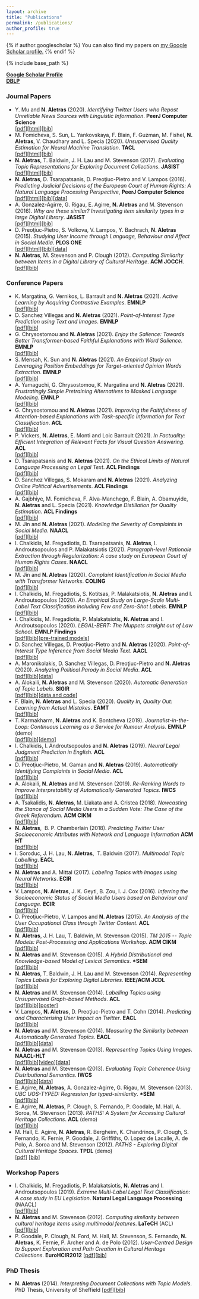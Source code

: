 ```yaml
---
layout: archive
title: "Publications"
permalink: /publications/
author_profile: true
---
```


{% if author.googlescholar %}
  You can also find my papers on <u><a href="{{author.googlescholar}}">my Google Scholar profile</a>.</u>
{% endif %}

{% include base_path %}


<p><a href="http://scholar.google.co.uk/citations?user=uxRWFhoAAAAJ"><b>Google Scholar Profile</b></a><br />
<a href="http://www.informatik.uni-trier.de/%7Eley/pers/hd/a/Aletras:Nikolaos.html"><b>DBLP</b></a></p>

<p></p>

### Journal Papers

* Y. Mu and **N. Aletras** (2020). *Identifying Twitter Users who Repost Unreliable News Sources with Linguistic Information*. **PeerJ Computer Science**\
\[[pdf](https://peerj.com/articles/cs-325.pdf)\]\[[html](https://doi.org/10.7717/peerj-cs.325)\]\[[bib](https://peerj.com/articles/cs-325.bib)\]
* M. Fomicheva, S. Sun, L. Yankovskaya, F. Blain, F. Guzman, M. Fishel, **N. Aletras**, V. Chaudhary and L. Specia (2020). *Unsupervised Quality Estimation for Neural Machine Translation*. **TACL**\
\[[pdf](https://www.mitpressjournals.org/doi/pdf/10.1162/tacl_a_00330)\]\[[html](https://www.mitpressjournals.org/doi/full/10.1162/tacl_a_00330)\]\[[bib](https://www.aclweb.org/anthology/2020.tacl-1.35.bib)\]
* **N. Aletras**, T. Baldwin, J. H. Lau and M. Stevenson (2017). *Evaluating Topic Representations for Exploring Document Collections*. **JASIST**\
\[[pdf](http://onlinelibrary.wiley.com/doi/10.1002/asi.23574/epdf)\]\[[html](http://onlinelibrary.wiley.com/doi/10.1002/asi.23574/full)\]\[[bib](http://naletras.github.io/files/jasist15a.bib)\]
* <b>N. Aletras</b>, D. Tsarapatsanis, D. Preoţiuc-Pietro and V. Lampos (2016). *Predicting Judicial Decisions of the European Court of Human Rights: A Natural Language Processing Perspective*, **PeerJ Computer Science**\
[<a href="https://peerj.com/articles/cs-93.pdf">pdf</a>][<a href="https://peerj.com/articles/cs-93/">html</a>][<a href="https://peerj.com/articles/cs-93.bib">bib</a>][<a href="https://figshare.com/s/6f7d9e7c375ff0822564">data</a>]
* A. Gonzalez-Agirre, G. Rigau, E. Agirre, <b>N. Aletras</b> and M. Stevenson (2016). *Why are these similar? Investigating item similarity types in a large Digital Library*. **JASIST**\
[<a href="http://onlinelibrary.wiley.com/doi/10.1002/asi.23482/epdf">pdf</a>][<a href="http://onlinelibrary.wiley.com/doi/10.1002/asi.23482/full">html</a>][<a href="http://naletras.github.io/files/jasist15b.bib">bib</a>]
* D. Preoţiuc-Pietro, S. Volkova, V. Lampos, Y. Bachrach, <b>N. Aletras</b> (2015). *Studying User Income through Language, Behaviour and Affect in Social Media*. **PLOS ONE**\
[<a href="http://www.plosone.org/article/fetchObject.action?uri=info:doi/10.1371/journal.pone.0138717&amp;representation=PDF">pdf</a>][<a href="http://journals.plos.org/plosone/article?id=10.1371/journal.pone.0138717">html</a>][<a href="http://www.plosone.org/article/getBibTexCitation.action?articleURI=info%3Adoi%2F10.1371%2Fjournal.pone.0138717">bib</a>][<a href="http://figshare.com/articles/Twitter_User_Income_Dataset/1515997">data</a>]
* <b>N. Aletras</b>, M. Stevenson and P. Clough (2012). *Computing Similarity between Items in a Digital Library of Cultural Heritage*. **ACM JOCCH**.\
[<a href="http://dl.acm.org/authorize?6886895">pdf</a>][<a href="http://dl.acm.org/downformats.cfm?id=2399184&amp;parent_id=2399180&amp;expformat=bibtex&amp;CFID=270429833&amp;CFTOKEN=32772545">bib</a>]




### Conference Papers

* K. Margatina, G. Vernikos, L. Barrault and **N. Aletras** (2021). *Active Learning by Acquiring Contrastive Examples*. **EMNLP**\
	[[pdf]()][[bib]()]
* D. Sanchez Villegas and **N. Aletras** (2021). *Point-of-Interest Type Prediction using Text and Images*. **EMNLP**\
	[[pdf]()][[bib]()]
* G. Chrysostomou and **N. Aletras** (2021). *Enjoy the Salience: Towards Better Transformer-based Faithful Explanations with Word Salience*. **EMNLP**\
	[[pdf]()][[bib]()]
* S. Mensah, K. Sun  and **N. Aletras** (2021). *An Empirical Study on Leveraging Position Embeddings for Target-oriented Opinion Words Extraction*. **EMNLP**\
	[[pdf]()][[bib]()]
* A. Yamaguchi, G. Chrysostomou, K. Margatina and **N. Aletras** (2021). *Frustratingly Simple Pretraining Alternatives to Masked Language Modeling*. **EMNLP**\
	[[pdf]()][[bib]()]
* G. Chrysostomou and **N. Aletras** (2021). *Improving the Faithfulness of Attention-based Explanations with Task-specific Information for Text Classification*. **ACL**\
	[[pdf](https://arxiv.org/pdf/2105.02657.pdf)][[bib]()]
* P. Vickers, **N. Aletras**, E. Monti and Loic Barrault (2021). *In Factuality: Efficient Integration of Relevant Facts for Visual Question Answering*. **ACL**\
	[[pdf]()][[bib]()]
* D. Tsarapatsanis and **N. Aletras** (2021). *On the Ethical Limits of Natural Language Processing on Legal Text*. **ACL Findings**\
	[[pdf](https://arxiv.org/pdf/2105.02751.pdf)][[bib]()]
* D. Sanchez Villegas, S. Mokaram and **N. Aletras** (2021). *Analyzing Online Political Advertisements*. **ACL Findings**\
	[[pdf](https://arxiv.org/pdf/2105.04047.pdf)][[bib]()]
* A. Gajbhiye, M. Fomicheva, F. Alva-Manchego, F. Blain, A. Obamuyide, **N. Aletras** and L. Specia (2021). *Knowledge Distillation for Quality Estimation*. **ACL Findings**\
	[[pdf]()][[bib]()]
* M. Jin and **N. Aletras** (2021). *Modeling the Severity of Complaints in Social Media*. **NAACL**\
	[[pdf](https://www.aclweb.org/anthology/2021.naacl-main.180.pdf)][[bib](https://www.aclweb.org/anthology/2021.naacl-main.180.bib)]
* I. Chalkidis, M. Fregadiotis, D. Tsarapatsanis, **N. Aletras**, I. Androutsopoulos and P. Malakatsiotis (2021). *Paragraph-level Rationale Extraction through Regularization: A case study on European Court of Human Rights Cases*. **NAACL**\
	[[pdf](https://www.aclweb.org/anthology/2021.naacl-main.22.pdf)][[bib](https://www.aclweb.org/anthology/2021.naacl-main.22.bib)]
* M. Jin and **N. Aletras** (2020). *Complaint Identification in Social Media with Transformer Networks*. **COLING**\
	[[pdf](https://www.aclweb.org/anthology/2020.coling-main.157.pdf)][[bib](https://www.aclweb.org/anthology/2020.coling-main.157.bib)]
* I. Chalkidis, M. Fregadiotis, S. Kotitsas, P. Malakatsiotis, <strong>N. Aletras</strong> and I. Androutsopoulos (2020). *An Empirical Study on Large-Scale Multi-Label Text Classification including Few and Zero-Shot Labels*. **EMNLP**\
	[[pdf](https://www.aclweb.org/anthology/2020.emnlp-main.607.pdf)][[bib](https://www.aclweb.org/anthology/2020.emnlp-main.607.bib)]
* I. Chalkidis, M. Fregadiotis, P. Malakatsiotis, <strong>N. Aletras</strong> and I. Androutsopoulos (2020). *LEGAL-BERT: The Muppets straight out of Law School*. **EMNLP Findings**\
	[[pdf](https://www.aclweb.org/anthology/2020.findings-emnlp.261.pdf)][[bib](https://www.aclweb.org/anthology/2020.findings-emnlp.261.bib)][[pre-trained models](https://huggingface.co/nlpaueb)]
* D. Sanchez Villegas, D. Preoţiuc-Pietro and <strong>N. Aletras</strong> (2020). *Point-of-Interest Type Inference from Social Media Text*. **AACL**\
	[[pdf](https://www.aclweb.org/anthology/2020.aacl-main.80.pdf)][[bib](https://www.aclweb.org/anthology/2020.aacl-main.80.bib)]
* A. Maronikolakis, D. Sanchez Villegas, D. Preoţiuc-Pietro and <strong>N. Aletras</strong> (2020). *Analyzing Political Parody in Social Media*. **ACL**\
	[<a href="https://www.aclweb.org/anthology/2020.acl-main.403.pdf">pdf</a>][<a href="https://www.aclweb.org/anthology/2020.acl-main.403.bib">bib</a>][<a href="https://archive.org/details/parody_data_acl20">data</a>]
* A. Alokaili, <strong>N. Aletras</strong> and M. Stevenson (2020). *Automatic Generation of Topic Labels*. **SIGIR**\
	[<a href="https://arxiv.org/ftp/arxiv/papers/2006/2006.00127.pdf">pdf</a>][<a href="http://naletras.github.io/files/sigir20.bib">bib</a>][<a href=" https://github.com/areejokaili/topic_labelling">data and code</a>]
* F. Blain, <strong>N. Aletras</strong> and L. Specia (2020). *Quality In, Quality Out: Learning from Actual Mistakes*. **EAMT**\
	[<a href="https://www.aclweb.org/anthology/2020.eamt-1.16.pdf">pdf</a>][<a href="https://www.aclweb.org/anthology/2020.eamt-1.16.bib">bib</a>]
* T. Karmakharm, <strong>N. Aletras</strong> and K. Bontcheva (2019). *Journalist-in-the-Loop: Continuous Learning as a Service for Rumour Analysis*. **EMNLP** (demo)\
	[<a href="https://www.aclweb.org/anthology/D19-3020.pdf">pdf</a>][<a href="https://www.aclweb.org/anthology/D19-3020.bib">bib</a>][<a href="https://tweetveracity.gate.ac.uk/">demo</a>]
* I. Chalkidis, I. Androutsopoulos and <strong>N. Aletras</strong> (2019). *Neural Legal Judgment Prediction in English*. **ACL**\
	[<a href="https://www.aclweb.org/anthology/P19-1424">pdf</a>][<a href="https://www.aclweb.org/anthology/papers/P/P19/P19-1424.bib">bib</a>]
* D. Preoţiuc-Pietro, M. Gaman and <strong>N. Aletras</strong> (2019). *Automatically  Identifying Complaints in Social Media*. **ACL**\
	[<a href="https://www.aclweb.org/anthology/P19-1495">pdf</a>][<a href="https://www.aclweb.org/anthology/papers/P/P19/P19-1495.bib">bib</a>]
* A. Alokaili, <strong>N. Aletras</strong> and M. Stevenson (2019). *Re-Ranking Words to Improve Interpretability of Automatically Generated Topics*. **IWCS**\
	[<a href="https://arxiv.org/pdf/1903.12542.pdf">pdf</a>][<a href="https://www.aclweb.org/anthology/W19-0404.bib">bib</a>]
* A. Tsakalidis, <strong>N. Aletras</strong>, M. Liakata and A. Cristea (2018). *Nowcasting the Stance of Social Media Users in a Sudden Vote: The Case of the Greek Referendum*. **ACM CIKM**\
	[<a href="https://arxiv.org/pdf/1808.08538.pdf">pdf</a>][<a href="https://dl.acm.org/downformats.cfm?id=3271783&amp;parent_id=3269206&amp;expformat=bibtex">bib</a>]
* <strong>N. Aletras</strong>,&nbsp; B. P. Chamberlain (2018). *Predicting Twitter User Socioeconomic Attributes with Network and Language Information* **ACM HT**\
	[<a href="https://arxiv.org/pdf/1804.04095.pdf">pdf</a>][<a href="https://dl.acm.org/downformats.cfm?id=3209577&amp;parent_id=3209542&amp;expformat=bibtex">bib</a>]
* I. Soroduc, J.&nbsp;H.&nbsp;Lau,&nbsp;<strong>N. Aletras</strong>,&nbsp; T.&nbsp;Baldwin&nbsp;(2017). *Multimodal Topic Labelling*. **EACL**\
	[<a href="http://aclweb.org/anthology/E/E17/E17-2111.pdf">pdf</a>][<a href="http://aclweb.org/anthology/E/E17/E17-2111.bib">bib</a>]
* <strong>N. Aletras</strong> and A. Mittal (2017). *Labeling Topics with Images using Neural Networks*. **ECIR**\
	[<a href="https://arxiv.org/pdf/1608.00470v2.pdf">pdf</a>][<a href="http://dblp.uni-trier.de/rec/bibtex/journals/corr/AletrasM16">bib</a>]
* V. Lampos, <b>N. Aletras</b>, J. K. Geyti, B. Zou, I. J. Cox (2016). *Inferring the Socioeconomic Status of Social Media Users based on Behaviour and Language*. **ECIR**\
	[<a href="http://naletras.github.io/files/ecir16.pdf">pdf</a>][<a href="http://naletras.github.io/files/ecir16.bib">bib</a>]
* D. Preoţiuc-Pietro, V. Lampos and <b>N. Aletras</b> (2015). *An Analysis of the User Occupational Class through Twitter Content*. **ACL**\
	[<a href="https://www.aclweb.org/anthology/P15-1169.pdf">pdf</a>][<a href="http://aclweb.org/anthology/P/P15/P15-1169.bib">bib</a>]
* <strong>N.&nbsp;Aletras</strong>, J.&nbsp;H.&nbsp;Lau, T.&nbsp;Baldwin, M.&nbsp;Stevenson (2015). *TM 2015 -- Topic Models: Post-Processing and Applications Workshop*. **ACM CIKM**\
	[<a href="http://naletras.github.io/files/tm_cikm15.pdf">pdf</a>][<a href="http://naletras.github.io/files/tm_cikm15.bib">bib</a>]
* <b>N. Aletras</b> and M. Stevenson (2015). *A Hybrid Distributional and Knowledge-based Model of Lexical Semantics*. **\*SEM**\
	[<a href="http://aclweb.org/anthology/S/S15/S15-1003.pdf">pdf</a>][<a href="http://aclweb.org/anthology/S/S15/S15-1003.bib">bib</a>]
* <b>N. Aletras</b>, T. Baldwin, J. H. Lau and M. Stevenson (2014). *Representing Topics Labels for Exploring Digital Libraries*. **IEEE/ACM JCDL**\
	[<a href="http://naletras.github.io/files/dl20140_submission_100.pdf">pdf</a>][<a href="http://naletras.github.io/files/jcdl14.bib">bib</a>]
* <b>N. Aletras</b> and M. Stevenson (2014). *Labelling Topics using Unsupervised Graph-based Methods*. **ACL**\
	[<a href="https://www.aclweb.org/anthology/P14-2103.pdf">pdf</a>][<a href="http://www.aclweb.org/anthology/P/P14/P14-2103.bib">bib</a>][<a href="resources/acl2014_poster.pdf">poster</a>]
* V. Lampos, <b>N. Aletras</b>, D. Preoţiuc-Pietro and T. Cohn (2014). *Predicting and Characterising User Impact on Twitter*. **EACL**\
	[<a href="https://www.aclweb.org/anthology/E14-1043.pdf">pdf</a>][<a href="http://www.aclweb.org/anthology/E/E14/E14-1043.bib">bib</a>]
* <b>N. Aletras</b> and M. Stevenson (2014). *Measuring the Similarity between Automatically Generated Topics*. **EACL**\
	[<a href="https://www.aclweb.org/anthology/E14-4005.pdf">pdf</a>][<a href="http://www.aclweb.org/anthology/E/E14/E14-4005.bib">bib</a>][<a href="http://naletras.github.io/files/topicSim.zip">data</a>]
* <b>N. Aletras</b> and M. Stevenson (2013). *Representing Topics Using Images*. **NAACL-HLT**\
	[<a href="http://www.aclweb.org/anthology/N/N13/N13-1016.pdf">pdf</a>][<a href="http://www.aclweb.org/anthology/N/N13/N13-1016.bib">bib</a>][<a href="http://techtalks.tv/talks/representing-topics-using-images/58444/">video</a>][<a href="">data</a>]
* <b>N. Aletras</b> and M. Stevenson (2013). *Evaluating Topic Coherence Using Distributional Semantics*. **IWCS**\
	[<a href="http://www.aclweb.org/anthology/W/W13/W13-0102.pdf">pdf</a>][<a href="http://www.aclweb.org/anthology/W/W13/W13-0102.bib">bib</a>][<a href="http://naletras.github.io/files/TopicCoherence300.tar.gz">data</a>]
* E. Agirre, <b>N. Aletras</b>, A. Gonzalez-Agirre, G. Rigau, M. Stevenson (2013). *UBC UOS-TYPED: Regression for typed-similarity*. **\*SEM**\
	[<a href="http://www.aclweb.org/anthology/S/S13/S13-1018.pdf">pdf</a>][<a href="http://www.aclweb.org/anthology/S/S13/S13-1018.bib">bib</a>]
* E. Agirre, <b>N. Aletras</b>, P. Clough, S. Fernando, P. Goodale, M. Hall, A. Soroa, M. Stevenson (2013). *PATHS: A System for Accessing Cultural Heritage Collections*. **ACL** (demo)\
	[<a href="http://www.aclweb.org/anthology/P/P13/P13-4026.pdf">pdf</a>][<a href="http://www.aclweb.org/anthology/P/P13/P13-4026.bib">bib</a>]
* M. Hall, E. Agirre, <b>N. Aletras</b>, R. Bergheim, K. Chandrinos, P. Clough, S. Fernando, K. Fernie, P. Goodale, J. Griffiths, O. Lopez de Lacalle, A. de Polo, A. Soroa and M. Stevenson (2012). *PATHS - Exploring Digital Cultural Heritage Spaces*. **TPDL** (demo)\
	[<a href="http://link.springer.com/content/pdf/10.1007%2F978-3-642-33290-6_59.pdf">pdf</a>]
	[<a href="https://scholar.googleusercontent.com/scholar.bib?q=info:NodJY3SdwZgJ:scholar.google.com/&output=citation&scisdr=CgXRlNLAEMHpzZ-yOSo:AAGBfm0AAAAAX2S3ISrLlac_Q9ih6bVXY9bnN5NGJLY5&scisig=AAGBfm0AAAAAX2S3Icvzy3dnR_V_YMo3pUQvgMMqB_uB&scisf=4&ct=citation&cd=-1&hl=en">bib</a>]


### Workshop Papers

* I. Chalkidis, M. Fregadiotis, P. Malakatsiotis, <strong>N. Aletras</strong> and I. Androutsopoulos (2019). *Extreme Multi-Label Legal Text Classification: A case study in EU Legislation*. **Natural Legal Language Processing** (NAACL)\
	[<a href="https://www.aclweb.org/anthology/W19-2209">pdf</a>][<a href="https://aclweb.org/anthology/papers/W/W19/W19-2209.bib">bib</a>]
* <b>N. Aletras</b> and M. Stevenson (2012). *Computing similarity between cultural heritage items using multimodal features*. **LaTeCH** (ACL)\
	[<a href="http://aclweb.org/anthology/W/W12/W12-1012.pdf">pdf</a>][<a href="http://aclweb.org/anthology-new/W/W12/W12-1012.bib">bib</a>]
* P. Goodale, P. Clough, N. Ford, M. Hall, M. Stevenson, S. Fernando, <b>N. Aletras</b>, K. Fernie, P. Archer and A. de Polo (2012). *User-Centred Design to Support Exploration and Path Creation in Cultural Heritage Collections*. **EuroHCIR2012**
	[<a href="http://naletras.github.io/files/goodaleetal2012.pdf">pdf</a>][<a href="http://naletras.github.io/files/echir12.bib">bib</a>]


### PhD Thesis

* <b>N. Aletras</b> (2014). *Interpreting Document Collections with Topic Models*. PhD Thesis, University of Sheffield
	[<a href="http://etheses.whiterose.ac.uk/7484/1/Thesis.pdf">pdf</a>][<a href="https://scholar.googleusercontent.com/scholar.bib?q=info:KmfXGR9VSbEJ:scholar.google.com/&output=citation&scisdr=CgXRlNLAEMHpzZ-9K_E:AAGBfm0AAAAAX2S4M_G5kSmdfYeiKqqboVOdINot6zRz&scisig=AAGBfm0AAAAAX2S4M1MffGL8P6m4ojtnz5_3FH7i73zK&scisf=4&ct=citation&cd=-1&hl=en">bib</a>]


